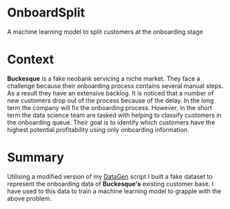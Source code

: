 # OnboardSplit
A machine learning model to split customers at the onboarding stage

# Context
__Buckesque__ is a fake neobank servicing a niche market. They face a challenge because their onboarding process contains several manual steps. As a result they have an extensive backlog. It is noticed that a number of new customers drop out of the process because of the delay. In the long term the company will fix the onboarding process. However, in the short term the data science team are tasked with helping to classify customers in the onboarding queue. Their goal is to identify which customers have the highest potential profitability using only onboarding information. 

# Summary
Utilising a modified version of my [DataGen](https://github.com/jsmiles/DataGen) script I built a fake dataset to represent the onboarding data of __Buckesque's__ existing customer base. I have used to this data to train a machine learning model to grapple with the above problem. 
